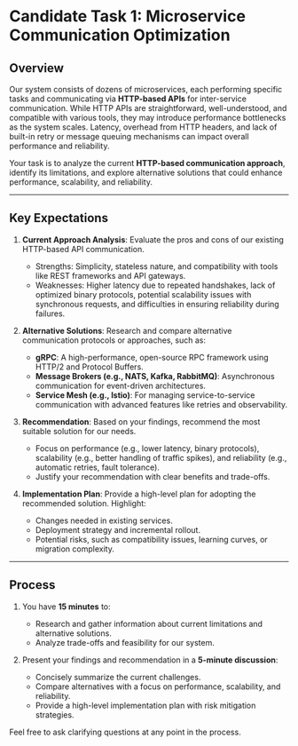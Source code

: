 # Candidate Task 1: Microservice Communication Optimization

## **Overview**
Our system consists of dozens of microservices, each performing specific tasks and communicating via **HTTP-based APIs** for inter-service communication. While HTTP APIs are straightforward, well-understood, and compatible with various tools, they may introduce performance bottlenecks as the system scales. Latency, overhead from HTTP headers, and lack of built-in retry or message queuing mechanisms can impact overall performance and reliability.

Your task is to analyze the current **HTTP-based communication approach**, identify its limitations, and explore alternative solutions that could enhance performance, scalability, and reliability.

---

## **Key Expectations**
1. **Current Approach Analysis**: Evaluate the pros and cons of our existing HTTP-based API communication.
   - Strengths: Simplicity, stateless nature, and compatibility with tools like REST frameworks and API gateways.
   - Weaknesses: Higher latency due to repeated handshakes, lack of optimized binary protocols, potential scalability issues with synchronous requests, and difficulties in ensuring reliability during failures.

2. **Alternative Solutions**: Research and compare alternative communication protocols or approaches, such as:
   - **gRPC**: A high-performance, open-source RPC framework using HTTP/2 and Protocol Buffers.
   - **Message Brokers (e.g., NATS, Kafka, RabbitMQ)**: Asynchronous communication for event-driven architectures.
   - **Service Mesh (e.g., Istio)**: For managing service-to-service communication with advanced features like retries and observability.

3. **Recommendation**: Based on your findings, recommend the most suitable solution for our needs.
   - Focus on performance (e.g., lower latency, binary protocols), scalability (e.g., better handling of traffic spikes), and reliability (e.g., automatic retries, fault tolerance).
   - Justify your recommendation with clear benefits and trade-offs.

4. **Implementation Plan**: Provide a high-level plan for adopting the recommended solution. Highlight:
   - Changes needed in existing services.
   - Deployment strategy and incremental rollout.
   - Potential risks, such as compatibility issues, learning curves, or migration complexity.

---

## **Process**
1. You have **15 minutes** to:
   - Research and gather information about current limitations and alternative solutions.
   - Analyze trade-offs and feasibility for our system.

2. Present your findings and recommendation in a **5-minute discussion**:
   - Concisely summarize the current challenges.
   - Compare alternatives with a focus on performance, scalability, and reliability.
   - Provide a high-level implementation plan with risk mitigation strategies.

Feel free to ask clarifying questions at any point in the process.
